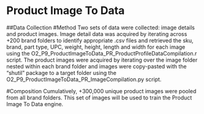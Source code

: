 # Product Image To Data

##Data Collection
#Method
Two sets of data were collected: image details and product images. 
Image detail data was acquired by iterating across +200 brand folders to identify appropriate .csv files and retrieved the sku, brand, part type, UPC, weight, height, length and width for each image using the O2_P9_ProductImageToData_PR_ProductProfileDataCompilation.r script. 
The product images were acquired by iterating over the image folder nested within each brand folder and images were copy-pasted with the “shutil” package to a target folder using the O2_P9_ProductImageToData_PR_ImageCompilation.py script.

#Composition
Cumulatively, +300,000 unique product images were pooled from all brand folders. This set of images will be used to train the Product Image To Data engine.  



